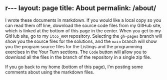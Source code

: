 r---
layout: page
title: About
permalink: /about/
---

I wrote these documents in markdown. If you would like a local copy so you can read them off line, download the source code files from my GitHub site, which is linked at the bottom of this page in the center. When you get to my GitHub site, go to my `itco_ARM` repository. Selecting the `gh-pages` branch will show you the source files for the solutions, and the `main` branch will show you the program source files for the Listings and the programming exercises in the Your Turn sections. The `Code` button will allow you to download all the files in the branch of the repository in a single zip file.

If you go back to my home (bottom of this page), I'm posting some comments about using the markdown files.
